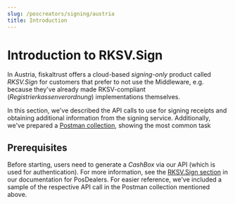 ```yaml
---
slug: /poscreators/signing/austria
title: Introduction
---
```


# Introduction to RKSV.Sign

In Austria, fiskaltrust offers a cloud-based _signing-only_ product called _RKSV.Sign_ for customers that prefer to not use the Middleware, e.g. because they've already made RKSV-compliant (_Registrierkassenverordnung_) implementations themselves.

In this section, we've described the API calls to use for signing receipts and obtaining additional information from the signing service. Additionally, we've prepared a [Postman collection](https://rksvsign-samples.docs.fiskaltrust.cloud/), showing the most common task

## Prerequisites
Before starting, users need to generate a _CashBox_ via our API (which is used for authentication). For more information, see the [RKSV.Sign section](https://docs.fiskaltrust.cloud/docs/posdealers/buy-resell/overview) in our documentation for PosDealers. For easier reference, we've included a sample of the respective API call in the Postman collection mentioned above.
